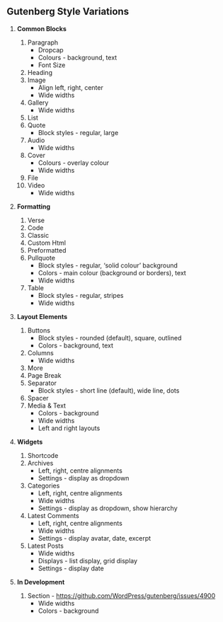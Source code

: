 ## Gutenberg Style Variations

1. **Common Blocks**
    1. Paragraph
        * Dropcap
        * Colours - background, text
        * Font Size
    2. Heading
    3. Image
        * Align left, right, center
        * Wide widths
    4. Gallery
        * Wide widths
    5. List
    6. Quote
        * Block styles - regular, large
    7. Audio
        * Wide widths
    8. Cover
        * Colours - overlay colour
        * Wide widths
    9. File
    10. Video
        * Wide widths

2. **Formatting**
    1. Verse
    2. Code
    3. Classic
    4. Custom Html
    5. Preformatted
    6. Pullquote
        * Block styles - regular, ‘solid colour’ background
        * Colors - main colour (background or borders), text
        * Wide widths
    7. Table
        * Block styles - regular, stripes
        * Wide widths

3. **Layout Elements**
    1. Buttons
        * Block styles - rounded (default), square, outlined
        * Colors - background, text
    2. Columns
        * Wide widths
    3. More
    4. Page Break
    5. Separator
        * Block styles - short line (default), wide line, dots
    6. Spacer
    7. Media & Text
        * Colors - background
        * Wide widths
        * Left and right layouts

4. **Widgets**
    1. Shortcode
    2. Archives
        * Left, right, centre alignments
        * Settings - display as dropdown
    3. Categories
        * Left, right, centre alignments
        * Wide widths
        * Settings - display as dropdown, show hierarchy
    4. Latest Comments
        * Left, right, centre alignments
        * Wide widths
        * Settings - display avatar, date, excerpt
    5. Latest Posts
        * Wide widths
        * Displays - list display, grid display
        * Settings - display date

5. **In Development**
    1. Section - https://github.com/WordPress/gutenberg/issues/4900
        * Wide widths
        * Colors - background
